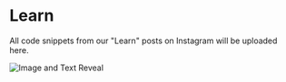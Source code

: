 # Learn
All code snippets from our "Learn" posts on Instagram will be uploaded here.

![Image and Text Reveal](image-reveal-demo.gif)
